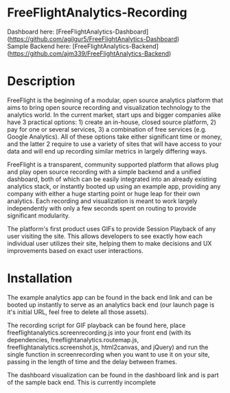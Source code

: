 FreeFlightAnalytics-Recording
=============================

Dashboard here: [FreeFlightAnalytics-Dashboard] (https://github.com/agilgur5/FreeFlightAnalytics-Dashboard) <br /> 
Sample Backend here: [FreeFlightAnalytics-Backend] (https://github.com/ajm339/FreeFlightAnalytics-Backend) <br />

Description
=============================

FreeFlight is the beginning of a modular, open source analytics platform that aims to bring open source recording and visualization technology to the analytics world. In the current market, start ups and bigger companies alike have 3 practical options: 1) create an in-house, closed source platform, 2) pay for one or several services, 3) a combination of free services (e.g. Google Analytics). All of these options take either significant time or money, and the latter 2 require to use a variety of sites that will have access to your data and will end up recording similar metrics in largely differing ways. <br />

FreeFlight is a transparent, community supported platform that allows plug and play open source recording with a simple backend and a unified dashboard, both of which can be easily integrated into an already existing analytics stack, or instantly booted up using an example app, providing any company with either a huge starting point or huge leap for their own analytics. Each recording and visualization is meant to work largely independently with only a few seconds spent on routing to provide significant modularity. <br />

The platform's first product uses GIFs to provide Session Playback of any user visiting the site. This allows developers to see exactly how each individual user utilizes their site,  helping them to make decisions and UX improvements based on exact user interactions. <br />

Installation
============================
The example analytics app can be found in the back end link and can be booted up instantly to serve as an analytics back end (our launch page is it's initial URL, feel free to delete all those assets). <br />

The recording script for GIF playback can be found here, place freeflightanalytics.screenrecording.js into your front end (with its dependencies, freeflightanalytics.routemap.js, freeflightanalytics.screenshot.js, html2canvas, and jQuery) and run the single function in screenrecording when you want to use it on your site, passing in the length of time and the delay between frames. <br />

The dashboard visualization can be found in the dashboard link and is part of the sample back end. This is currently incomplete
